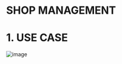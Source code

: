 # SHOP MANAGEMENT

# 1. USE CASE
![image](https://user-images.githubusercontent.com/106465790/198961618-7c1e5a91-39e2-4df0-861b-3481b7417281.png)

